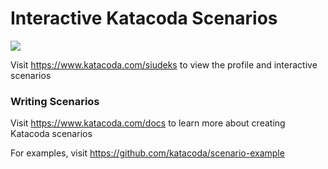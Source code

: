 # Interactive Katacoda Scenarios

[![](http://shields.katacoda.com/katacoda/siudeks/count.svg)](https://www.katacoda.com/siudeks "Get your profile on Katacoda.com")

Visit https://www.katacoda.com/siudeks to view the profile and interactive scenarios

### Writing Scenarios
Visit https://www.katacoda.com/docs to learn more about creating Katacoda scenarios

For examples, visit https://github.com/katacoda/scenario-example
